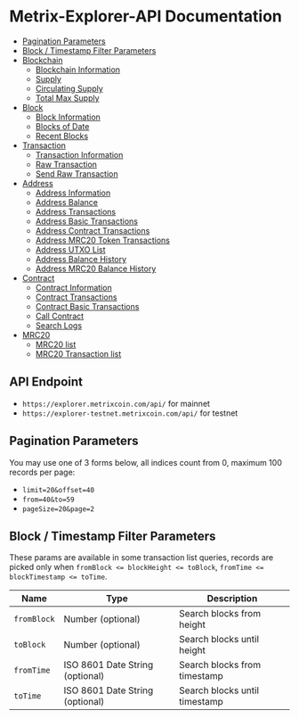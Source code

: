# Metrix-Explorer-API Documentation

* [Pagination Parameters](#pagination-parameters)
* [Block / Timestamp Filter Parameters](#block--timestamp-filter-parameters)
* [Blockchain](https://github.com/TheLindaProjectInc/metrix-explorer/blob/master/metrix-explorer-api/doc/blockchain.md)
  * [Blockchain Information](https://github.com/TheLindaProjectInc/metrix-explorer/blob/master/metrix-explorer-api/doc/blockchain.md#Blockchain-Information)
  * [Supply](https://github.com/TheLindaProjectInc/metrix-explorer/blob/master/metrix-explorer-api/doc/blockchain.md#Supply)
  * [Circulating Supply](https://github.com/TheLindaProjectInc/metrix-explorer/blob/master/metrix-explorer-api/doc/blockchain.md#Circulating-Supply)
  * [Total Max Supply](https://github.com/TheLindaProjectInc/metrix-explorer/blob/master/metrix-explorer-api/doc/blockchain.md#Total-Max-Supply)
* [Block](https://github.com/TheLindaProjectInc/metrix-explorer/blob/master/metrix-explorer-api/doc/block.md)
  * [Block Information](https://github.com/TheLindaProjectInc/metrix-explorer/blob/master/metrix-explorer-api/doc/block.md#Block-Information)
  * [Blocks of Date](https://github.com/TheLindaProjectInc/metrix-explorer/blob/master/metrix-explorer-api/doc/block.md#Blocks-of-Date)
  * [Recent Blocks](https://github.com/TheLindaProjectInc/metrix-explorer/blob/master/metrix-explorer-api/doc/block.md#Recent-Blocks)
* [Transaction](https://github.com/TheLindaProjectInc/metrix-explorer/blob/master/metrix-explorer-api/doc/transaction.md)
  * [Transaction Information](https://github.com/TheLindaProjectInc/metrix-explorer/blob/master/metrix-explorer-api/doc/transaction.md#Transaction-Information)
  * [Raw Transaction](https://github.com/TheLindaProjectInc/metrix-explorer/blob/master/metrix-explorer-api/doc/transaction.md#Raw-Transaction)
  * [Send Raw Transaction](https://github.com/TheLindaProjectInc/metrix-explorer/blob/master/metrix-explorer-api/doc/transaction.md#Send-Raw-Transaction)
* [Address](https://github.com/TheLindaProjectInc/metrix-explorer/blob/master/metrix-explorer-api/doc/address.md)
  * [Address Information](https://github.com/TheLindaProjectInc/metrix-explorer/blob/master/metrix-explorer-api/doc/address.md#Address-Information)
  * [Address Balance](https://github.com/TheLindaProjectInc/metrix-explorer/blob/master/metrix-explorer-api/doc/address.md#Address-Balance)
  * [Address Transactions](https://github.com/TheLindaProjectInc/metrix-explorer/blob/master/metrix-explorer-api/doc/address.md#Address-Transactions)
  * [Address Basic Transactions](https://github.com/TheLindaProjectInc/metrix-explorer/blob/master/metrix-explorer-api/doc/address.md#Address-Basic-Transactions)
  * [Address Contract Transactions](https://github.com/TheLindaProjectInc/metrix-explorer/blob/master/metrix-explorer-api/doc/address.md#Address-Contract-Transactions)
  * [Address MRC20 Token Transactions](https://github.com/TheLindaProjectInc/metrix-explorer/blob/master/metrix-explorer-api/doc/address.md#Address-MRC20-Token-Transactions)
  * [Address UTXO List](https://github.com/TheLindaProjectInc/metrix-explorer/blob/master/metrix-explorer-api/doc/address.md#Address-UTXO-List)
  * [Address Balance History](https://github.com/TheLindaProjectInc/metrix-explorer/blob/master/metrix-explorer-api/doc/address.md#Address-Balance-History)
  * [Address MRC20 Balance History](https://github.com/TheLindaProjectInc/metrix-explorer/blob/master/metrix-explorer-api/doc/address.md#Address-MRC20-Balance-History)
* [Contract](https://github.com/TheLindaProjectInc/metrix-explorer/blob/master/metrix-explorer-api/doc/contract.md)
  * [Contract Information](https://github.com/TheLindaProjectInc/metrix-explorer/blob/master/metrix-explorer-api/doc/contract.md#Contract-Information)
  * [Contract Transactions](https://github.com/TheLindaProjectInc/metrix-explorer/blob/master/metrix-explorer-api/doc/contract.md#Contract-Transactions)
  * [Contract Basic Transactions](https://github.com/TheLindaProjectInc/metrix-explorer/blob/master/metrix-explorer-api/doc/contract.md#Contract-Basic-Transactions)
  * [Call Contract](https://github.com/TheLindaProjectInc/metrix-explorer/blob/master/metrix-explorer-api/doc/contract.md#Call-Contract)
  * [Search Logs](https://github.com/TheLindaProjectInc/metrix-explorer/blob/master/metrix-explorer-api/doc/contract.md#Search-Logs)
* [MRC20](https://github.com/TheLindaProjectInc/metrix-explorer/blob/master/metrix-explorer-api/doc/contract.md)
  * [MRC20 list](https://github.com/TheLindaProjectInc/metrix-explorer/blob/master/metrix-explorer-api/doc/contract.md#MRC20-list)
  * [MRC20 Transaction list](https://github.com/TheLindaProjectInc/metrix-explorer/blob/master/metrix-explorer-api/doc/contract.md#MRC20-Transaction-list)


## API Endpoint
* `https://explorer.metrixcoin.com/api/` for mainnet
* `https://explorer-testnet.metrixcoin.com/api/` for testnet


## Pagination Parameters

You may use one of 3 forms below, all indices count from 0, maximum 100 records per page:
* `limit=20&offset=40`
* `from=40&to=59`
* `pageSize=20&page=2`


## Block / Timestamp Filter Parameters

These params are available in some transaction list queries,
records are picked only when `fromBlock <= blockHeight <= toBlock`, `fromTime <= blockTimestamp <= toTime`.

<table>
    <thead>
        <tr>
            <th>Name</th>
            <th>Type</th>
            <th>Description</th>
        </tr>
    </thead>
    <tbody>
        <tr>
            <td><code>fromBlock</code></td>
            <td>Number (optional)</td>
            <td>Search blocks from height</td>
        </tr>
        <tr>
            <td><code>toBlock</code></td>
            <td>Number (optional)</td>
            <td>Search blocks until height</td>
        </tr>
        <tr>
            <td><code>fromTime</code></td>
            <td>ISO 8601 Date String (optional)</td>
            <td>Search blocks from timestamp</td>
        </tr>
        <tr>
            <td><code>toTime</code></td>
            <td>ISO 8601 Date String (optional)</td>
            <td>Search blocks until timestamp</td>
        </tr>
    </tbody>
</table>
